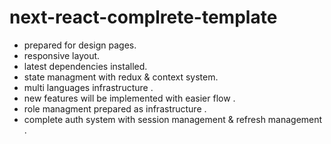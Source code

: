 # next-react-complrete-template
 * prepared for design pages.
 * responsive layout.
 * latest dependencies installed.
 * state managment with  redux & context system.
 * multi languages infrastructure .
 * new features will be implemented with easier flow .
 * role managment prepared as infrastructure .
 * complete auth system with session management & refresh management .
   
